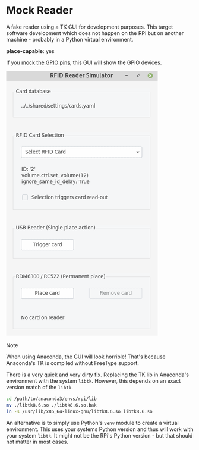# Mock Reader

A fake reader using a TK GUI for development purposes. This target
software development which does not happen on the RPi but on another
machine - probably in a Python virtual environment.

**place-capable**: yes

If you [mock the GPIO pins](../builders/gpio.md), this GUI will show the GPIO devices.

![image](mock_reader.png)

> [!NOTE]
> When using Anaconda, the GUI will look horrible! That's because Anaconda's TK is compiled without FreeType support.
>
> There is a very quick and very dirty [fix](https://stackoverflow.com/questions/47769187/make-anacondas-tkinter-aware-of-system-fonts-or-install-new-fonts-for-anaconda).
> Replacing the TK lib in Anaconda's environment with the system `libtk`.
> However, this depends on an exact version match of the `libtk`.
>
>``` bash
>cd /path/to/anaconda3/envs/rpi/lib
>mv ./libtk8.6.so ./libtk8.6.so.bak
>ln -s /usr/lib/x86_64-linux-gnu/libtk8.6.so libtk8.6.so
>```
>
>An alternative is to simply use Python's `venv` module to create a virtual environment. This uses your systems Python version and thus will work with your system `libtk`. It might not be the RPi's Python version - but that should not matter in most cases.
